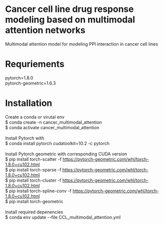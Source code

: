 # Cancer cell line drug response modeling based on multimodal attention networks
Multimodal attention model for modeling PPI interaction in cancer cell lines<br/>

# Requriements
pytorch=1.8.0 <br/>
pytorch-geometric=1.6.3 <br/>

# Installation
Create a conda or virutal env <br/>
$ conda create -n cancer_multimodal_attention <br/>
$ conda activate cancer_multimodal_attention <br/>
<br/>
Install Pytorch with <br/>
$ conda install pytorch cudatoolkit=10.2 -c pytorch <br/>
<br/>
Install Pytorch geometric with corresponding CUDA version<br/>
$ pip install torch-scatter -f https://pytorch-geometric.com/whl/torch-1.8.0+cu102.html <br/>
$ pip install torch-sparse -f https://pytorch-geometric.com/whl/torch-1.8.0+cu102.html <br/>
$ pip install torch-cluster -f https://pytorch-geometric.com/whl/torch-1.8.0+cu102.html <br/>
$ pip install torch-spline-conv -f https://pytorch-geometric.com/whl/torch-1.8.0+cu102.html <br/>
$ pip install torch-geometric <br/>
<br/>
Install required depenencies <br/>
$ conda env update --file CCL_multimodal_attention.yml <br/>
